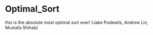 # Optimal_Sort
this is the absolute most optimal sort ever!
(Jake Podewils, Andrew Lin, Mustafa Shihab)
